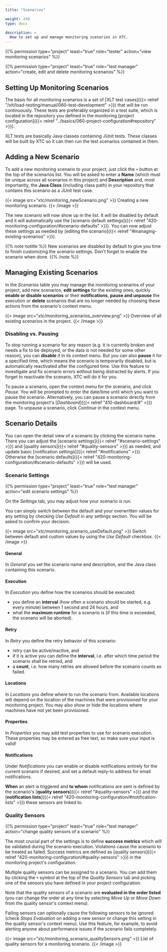```yaml
---
title: "Scenarios"

weight: 430
type: docs

description: >
  How to set up and manage monitoring scenarios in XTC.
---
```


{{% permission type="project" least="true" role="tester" action="view monitoring scenarios" %}}

{{% permission type="project" least="true" role="test manager" action="create, edit and delete monitoring scenarios" %}}

## Setting Up Monitoring Scenarios

The basis for all monitoring scenarios is a set of [XLT test cases]({{< relref "/xlt/load-testing/manual/060-test-development" >}}) that will be run continuously. These tests are preferably organized in a test suite, which is located in the repository you defined in the monitoring [project configuration]({{< relref "../basics/060-project-configuration#repository" >}}). 

XLT tests are basically Java classes containing JUnit tests. These classes will be built by XTC so it can then run the test scenarios contained in them.

## Adding a New Scenario

To add a new monitoring scenario to your project, just click the `+` button at the top of the scenarios list. You will be asked to enter a **Name** (which must be unique across all scenarios in this project) and **Description** and, most importantly, the **Java Class** (including class path) in your repository that contains this scenario as a JUnit test case. 

{{< image src="xtc/monitoring_newScenario.png" >}}
Creating a new monitoring scenario.
{{< /image >}}  

The new scenario will now show up in the list. It will be disabled by default and it will automatically use the [scenario default settings]({{< relref "420-monitoring-configuration/#scenario-defaults" >}}). You can now adjust these settings as needed by [editing the scenario]({{< relref "#managing-existing-scenarios" >}}). 

{{% note notitle %}}
New scenarios are disabled by default to give you time to finish customizing the scenario settings. Don't forget to enable the scenario when done.
{{% /note %}}

## Managing Existing Scenarios

In the _Scenarios_ table you may manage the monitoring scenarios of your project, add new scenarios, **edit settings** for the existing ones, quickly **enable or disable scenarios** or their **notifications**, **pause and unpause** the execution or **delete** scenarios that are no longer needed by choosing these actions from the scenario's context menu.

{{< image src="xtc/monitoring_scenarios_overview.png" >}}
Overview of all existing scenarios in the project.
{{< /image >}}

### Disabling vs. Pausing

To stop running a scenario for any reason (e.g. it is currently broken and needs a fix to be deployed, or the data is not needed for some other reason), you can **disable** it in its context menu. But you can also **pause** it for a specified time, which means the scenario is temporarily disabled, but is automatically reactivated after the configured time. Use this feature to investigate and fix scenario errors without being distracted by alerts. If you forget to reactivate the scenario, XTC will do it for you.

To pause a scenario, open the context menu for the scenario, and click *Pause*. You will be prompted to enter the date/time until which you want to pause the scenario. Alternatively, you can pause a scenario directly from the monitoring project's [*Dashboard*]({{< relref "410-dashboard/#" >}}) page. To unpause a scenario, click *Continue* in the context menu.

## Scenario Details

You can open the detail view of a scenario by clicking the scenario name. There you can adjust the [scenario settings]({{< relref "#scenario-settings" >}}) and [quality sensors]({{< relref "#quality-sensors" >}}) as needed, and update basic [notification settings]({{< relref "#notifications" >}}). Otherwise the [scenario defaults]({{< relref "420-monitoring-configuration/#scenario-defaults" >}}) will be used. 

### Scenario Settings

{{% permission type="project" least="true" role="test manager" action="edit scenario settings" %}}

On the _Settings_ tab, you may adjust how your scenario is run. 

You can simply switch between the default and your overwritten values for any setting by checking _Use Default_ in any settings section. You will be asked to confirm your decision.

{{< image src="xtc/monitoring_scenario_useDefault.png" >}}
Switch between default and custom values by using the _Use Default_ checkbox.
{{< /image >}}

#### General 

In _General_ you set the scenario name and description, and the Java class containing this scenario. 

#### Execution

In _Execution_ you define how the scenarios should be executed: 
* you define an **interval** (how often a scenario should be started, e.g. every minute) between 1 second and 24 hours, and
* what the **maximum runtime** for a scenario is (if this time is exceeded, the scenario will be aborted).

#### Retry

In _Retry_ you define the retry behavior of this scenario:
* retry can be active/inactive, and
* if it is active you can define the **interval**, i.e. after which time period the scenario shall be retried, and 
* a **count**, i.e. how many retries are allowed before the scenario counts as failed.

#### Locations

In _Locations_ you define where to run the scenario from. Available locations will depend on the location of the machines that were provisioned for your monitoring project. You may also show or hide the locations where machines have not yet been provisioned.

#### Properties

In _Properties_ you may add test properties to use for scenario execution. These properties may be entered as free text, so make sure your input is valid!

#### Notifications

Under _Notifications_ you can enable or disable notifications entirely for the current scenario if desired, and set a default reply-to address for email notifications. 

**When** an alert is triggered and **to whom** notifications are sent is defined by the scenario's [**quality sensors**]({{< relref "#quality-sensors" >}}) and the [**notification lists**]({{< relref "420-monitoring-configuration/#notification-lists" >}}) these sensors are linked to. 

### Quality Sensors

{{% permission type="project" least="true" role="test manager" action="change quality sensors of a scenario" %}}

The most crucial part of the settings is to define **success metrics** which will be validated during the scenario execution. Violations cause the scenario to be treated as failed. Success metrics are defined as [quality sensors]({{< relref "420-monitoring-configuration/#quality-sensors" >}}) in the monitoring project's configuration. 

Multiple quality sensors can be assigned to a scenario. You can add them by clicking the `+` symbol at the top of the _Quality Sensors_ tab and picking one of the sensors you have defined in your project configuration.

Note that the quality sensors of a scenario are **evaluated in the order listed** (you can change the order at any time by selecting _Move Up_ or _Move Down_ from the quality sensor's context menu).

Failing sensors can optionally cause the following sensors to be ignored (check _Stops Evaluation_ on adding a new sensor or change this setting in the quality sensor's context menu). Use this feature, for example, to avoid alerting anyone about performance issues if the scenario fails completely.

{{< image src="xtc/monitoring_scenario_qualitySensors.png" >}}
List of quality sensors for a monitoring scenario.
{{< /image >}}